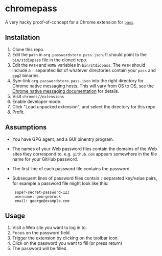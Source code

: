# chromepass

A very hacky proof-of-concept for a Chrome extension for [`pass`][1].

[1]: http://www.passwordstore.org/


## Installation

1. Clone this repo.
2. Edit the `path` in `org.passwordstore.pass.json`. It should point to the
   `bin/stdiopass` file in the cloned repo.
3. Edit the `PATH` and `HOME` variables in `bin/stdiopass`. The `PATH` should
   include a `:` separated list of whatever directories contain your
   `pass` and `gpg2` binaries.
4. Sym-link `org.passwordstore.pass.json` into the right directory for Chrome
   native messaging hosts. This will vary from OS to OS, see the
   [Chrome native messaging documentation][2] for details.
5. Visit `chrome://extensions`
6. Enable developer mode.
7. Click "Load unpacked extension", and select the directory for this repo.
8. Profit.


[2]: https://developer.chrome.com/extensions/nativeMessaging#native-messaging-host-location


## Assumptions

* You have GPG agent, and a GUI pinentry program.
* The names of your Web password files contain the domains of the Web sites
  they correspond to, e.g. `github.com` appears somewhere in the file name for
  your GitHub password.
* The first line of each password file contains the password.
* Subsequent lines of password files contain `:` separated key/value pairs, for
  example a password file might look like this:

       super-secret-password-123
       username: georgebrock
       email: george@example.com

## Usage

1. Visit a Web site you want to log in to.
2. Focus on the password field.
3. Trigger the extension by clicking on the toolbar icon.
4. Click on the password you want to fill (or press return)
5. The password will be filled.
